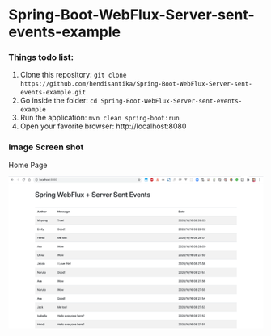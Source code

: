 # Spring-Boot-WebFlux-Server-sent-events-example
### Things todo list:
1. Clone this repository: `git clone https://github.com/hendisantika/Spring-Boot-WebFlux-Server-sent-events-example.git`
2. Go inside the folder: `cd Spring-Boot-WebFlux-Server-sent-events-example`
3. Run the application: `mvn clean spring-boot:run`
4. Open your favorite browser: http://localhost:8080

### Image Screen shot

Home Page

![Home Page](img/home.png "Home Page")